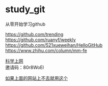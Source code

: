# study_git
从零开始学习github  

https://github.com/trending  
https://github.com/ruanyf/weekly  
https://github.com/521xueweihan/HelloGitHub  
https://www.zhihu.com/column/mm-fe  

[科学上网](https://xn--5hqx9equq.com/#/register?code=80r8WoEl)  
邀请码：80r8WoEl 

[如果上面的网站上不去就用这个](两元店.online)
